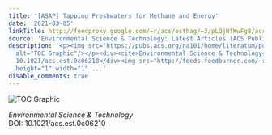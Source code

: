 ```yaml
---
title: '[ASAP] Tapping Freshwaters for Methane and Energy'
date: '2021-03-05'
linkTitle: http://feedproxy.google.com/~r/acs/esthag/~3/pLQjWfKwFg8/acs.est.0c06210
source: 'Environmental Science & Technology: Latest Articles (ACS Publications)'
description: '<p><img src="https://pubs.acs.org/na101/home/literatum/publisher/achs/journals/content/esthag/0/esthag.ahead-of-print/acs.est.0c06210/20210305/images/medium/es0c06210_0003.gif"
  alt="TOC Graphic"/></p><div><cite>Environmental Science & Technology</cite></div><div>DOI:
  10.1021/acs.est.0c06210</div><img src="http://feeds.feedburner.com/~r/acs/esthag/~4/pLQjWfKwFg8"
  height="1" width="1" ...'
disable_comments: true
---
```

<p><img src="https://pubs.acs.org/na101/home/literatum/publisher/achs/journals/content/esthag/0/esthag.ahead-of-print/acs.est.0c06210/20210305/images/medium/es0c06210_0003.gif" alt="TOC Graphic"/></p><div><cite>Environmental Science & Technology</cite></div><div>DOI: 10.1021/acs.est.0c06210</div><img src="http://feeds.feedburner.com/~r/acs/esthag/~4/pLQjWfKwFg8" height="1" width="1" ...